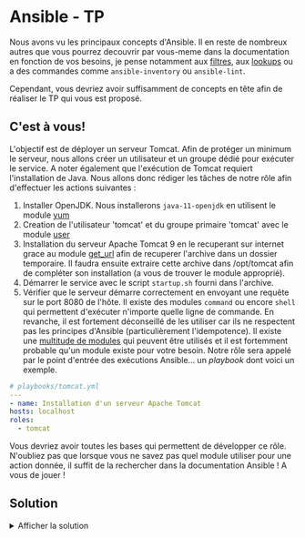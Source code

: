 # Ansible - TP
Nous avons vu les principaux concepts d'Ansible. Il en reste de nombreux autres que vous pourrez decouvrir par vous-meme dans la documentation en fonction de vos besoins, je pense notamment aux [filtres](https://docs.ansible.com/ansible/2.9/user_guide/playbooks_filters.html#filters), aux [lookups](https://docs.ansible.com/ansible/2.9/plugins/lookup.html) ou a des commandes comme `ansible-inventory` ou `ansible-lint`.

Cependant, vous devriez avoir suffisamment de concepts en tête afin de réaliser le TP qui vous est proposé.

## C'est à vous!
L'objectif est de déployer un serveur Tomcat. Afin de protéger un minimum le serveur, nous allons créer un utilisateur et un groupe dédié pour exécuter le service. A noter également que l'exécution de Tomcat requiert l'installation de Java.
Nous allons donc rédiger les tâches de notre rôle afin d'effectuer les actions suivantes :
1. Installer OpenJDK. Nous installerons `java-11-openjdk` en utilisent le module [yum](https://docs.ansible.com/ansible/2.9/modules/yum_module.html)
2. Creation de l'utilisateur 'tomcat' et du groupe primaire 'tomcat' avec le module [user](https://docs.ansible.com/ansible/2.9/modules/user_module.html)
3. Installation du serveur Apache Tomcat 9 en le recuperant sur internet grace au module [get_url](https://docs.ansible.com/ansible/2.9/modules/get_url_module.html) afin de recuperer l'archive dans un dossier temporaire. Il faudra ensuite extraire cette archive dans /opt/tomcat afin de compléter son installation (a vous de trouver le module approprié).
4. Démarrer le service avec le script `startup.sh` fourni dans l'archive.
5. Vérifier que le serveur démarre correctement en envoyant une requête sur le port 8080 de l'hôte.
Il existe des modules `command` ou encore `shell` qui permettent d'exécuter n'importe quelle ligne de commande. En revanche, il est fortement déconseillé de les utiliser car ils ne respectent pas les principes d'Ansible (particulièrement l'idempotence). Il existe une [multitude de modules](https://docs.ansible.com/ansible/2.9/modules/list_of_all_modules.html) qui peuvent être utilisés et il est fortemment probable qu'un module existe pour votre besoin.
Notre rôle sera appelé par le point d'entrée des exécutions Ansible... un *playbook* dont voici un exemple.
```yaml
# playbooks/tomcat.yml
---
- name: Installation d'un serveur Apache Tomcat
hosts: localhost
roles:
  - tomcat
```
Vous devriez avoir toutes les bases qui permettent de développer ce rôle.
N'oubliez pas que lorsque vous ne savez pas quel module utiliser pour une action donnée, il suffit de la rechercher dans la documentation Ansible !
A vous de jouer !
## Solution

<details>
<summary>Afficher la solution</summary>
 Il y a de nombreuses façons d'aborder les différentes problématiques de l'installation d'un tel composant.
Voici un exemple de solution qui permet l'installation d'un serveur Tomcat en respectant les taches de la consigne.
<details>
  <summary>playbooks/tomcat.yml</summary>
```yaml
---
- name: Installation d'un serveur Apache Tomcat
hosts: localhost
roles:
  - tomcat
post_tasks:
  - name: Vérifie que la page du Tomcat s'affiche correctement
    uri:
      url: http://{{ inventory_hostname }}:8080/
      status_code: 200
      return_content: yes
    register: tomcat_page
    until: tomcat_page.status == 200
    retries: 10
    delay: 2
```
</details>
<details>
  <summary>roles/tomcat/defaults/main.yml</summary>
```yaml
---
tomcat_user: tomcat
tomcat_group: tomcat
tomcat_version: 9.0.41
tomcat_distribution: "https://downloads.apache.org/tomcat/tomcat-9/v{{ tomcat_version }}/bin/apache-tomcat-{{ tomcat_version }}.tar.gz"
tomcat_checksum_type: sha512
tomcat_checksum: b6450e590a37c5bccf049b1176c441f0964796995e80d4c7c7d9fb74f9ad817107c303b6b83ed3d71c9251b2b8acf334b90a4abdf9deea122e338643cece0766
tomcat_openjdk_package: java-11-openjdk
```
</details>
<details>
  <summary>roles/tomcat/tasks/main.yml</summary>
```yaml
---
- name: Installation de OpenJDK
yum:
  name: "{{ tomcat_openjdk_package }}"
  state: present
- name: Cree le groupe tomcat
group:
  name: "{{ tomcat_group }}"
- name: Cree l'utilisateur tomcat
user:
  name: "{{ tomcat_user }}"
  group: "{{ tomcat_group }}"
  shell: /bin/false
  home: /opt/tomcat
- name: Telecharger Apache Tomcat
get_url:
  url: "{{ tomcat_distribution }}"
  dest: /tmp/tomcat.tar.gz
  checksum: "{{ tomcat_checksum_type }}:{{ tomcat_checksum }}"
- name: Installé Tomcat
unarchive:
  src: /tmp/tomcat.tar.gz
  dest: /opt/tomcat
  owner: "{{ tomcat_user }}"
  remote_src: yes
  extra_opts: [--strip-components=1]
notify: "restart tomcat"
- name: Vérifie que les scripts soient exécutables
file:
  name: "{{ item }}"
  mode: u+x
loop:
  - /opt/tomcat/bin/startup.sh
  - /opt/tomcat/bin/shutdown.sh
```
</details>
<details>
  <summary>roles/tomcat/handlers/main.yml</summary>
```yaml
---
- name: Redémarre le serveur tomcat
shell: /opt/tomcat/bin/shutdown.sh && /opt/tomcat/bin/startup.sh
become: yes
become_user: "{{ tomcat_user }}"
listen: "restart tomcat"
```
</details>
</details>
